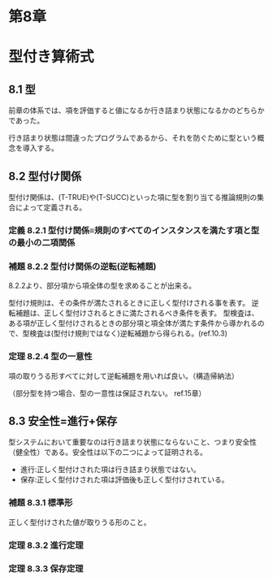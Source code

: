 # 第8章
# 型付き算術式
## 8.1 型
前章の体系では、項を評価すると値になるか行き詰まり状態になるかのどちらかであった。

行き詰まり状態は間違ったプログラムであるから、それを防ぐために型という概念を導入する。

## 8.2 型付け関係

型付け関係は、(T-TRUE)や(T-SUCC)といった項に型を割り当てる推論規則の集合によって定義される。

### 定義 8.2.1 型付け関係≡規則のすべてのインスタンスを満たす項と型の最小の二項関係

### 補題 8.2.2 型付け関係の逆転(逆転補題)
8.2.2より、部分項から項全体の型を求めることが出来る。

型付け規則は、その条件が満たされるときに正しく型付けされる事を表す。
逆転補題は、正しく型付けされるときに満たされるべき条件を表す。
型検査は、ある項が正しく型付けされるときの部分項と項全体が満たす条件から導かれるので、型検査は(型付け規則ではなく)逆転補題から得られる。(ref.10.3)

### 定理 8.2.4 型の一意性
項の取りうる形すべてに対して逆転補題を用いれば良い。（構造帰納法）

（部分型を持つ場合、型の一意性は保証されない。 ref.15章）

## 8.3 安全性=進行+保存

型システムにおいて重要なのは行き詰まり状態にならないこと、つまり安全性（健全性）である。安全性は以下の二つによって証明される。

- 進行:正しく型付けされた項は行き詰まり状態ではない。
- 保存:正しく型付けされた項は評価後も正しく型付けされている。

### 補題 8.3.1 標準形
正しく型付けされた値が取りうる形のこと。

### 定理 8.3.2 進行定理
### 定理 8.3.3 保存定理